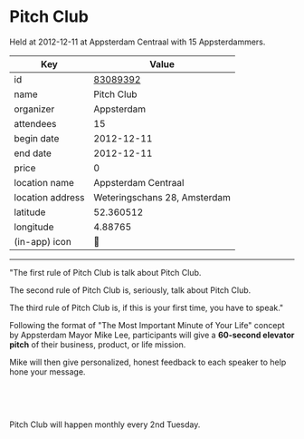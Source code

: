 # Pitch Club
Held at 2012-12-11 at Appsterdam Centraal with 15 Appsterdammers.
        
|Key|Value
|---|---|
|id|[83089392](https://www.meetup.com/appsterdam/events/83089392/)|
|name|Pitch Club|
|organizer|Appsterdam|
|attendees|15|
|begin date|2012-12-11|
|end date|2012-12-11|
|price|0|
|location name|Appsterdam Centraal|
|location address|Weteringschans 28, Amsterdam|
|latitude|52.360512|
|longitude|4.88765|
|(in-app) icon|🎤|

---

"The first rule of Pitch Club is talk about Pitch Club.

The second rule of Pitch Club is, seriously, talk about Pitch Club.

The third rule of Pitch Club is, if this is your first time, you have to speak."

Following the format of "The Most Important Minute of Your Life" concept by Appsterdam Mayor Mike Lee, participants will give a **60-second elevator pitch** of their business, product, or life mission.

Mike will then give personalized, honest feedback to each speaker to help hone your message.

 

 

Pitch Club will happen monthly every 2nd Tuesday.


